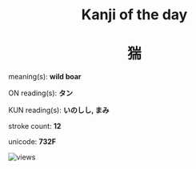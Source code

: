 <h1 align="center">Kanji of the day</h1>
<h1 align="center">猯</h1>
<p align="left">meaning(s): <b>wild boar</b></p>
<p align="left">ON reading(s): <b>タン</b></p>
<p align="left">KUN reading(s): <b>いのしし, まみ</b></p>
<p align="left">stroke count: <b>12</b></p>
<p align="left">unicode: <b>732F</b></p>
<p align="left"><img src="https://komarev.com/ghpvc/?username=tristanwagner-kanjioftheday&label=Views&color=0e75b6&style=flat" alt="views"/></p>

